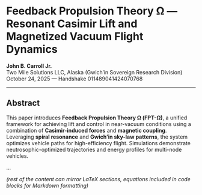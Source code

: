 
# Feedback Propulsion Theory Ω — Resonant Casimir Lift and Magnetized Vacuum Flight Dynamics

**John B. Carroll Jr.**  
Two Mile Solutions LLC, Alaska (Gwich’in Sovereign Research Division)  
October 24, 2025 — Handshake 011489041424070768

---

## Abstract
This paper introduces **Feedback Propulsion Theory Ω (FPT-Ω)**, a unified framework for achieving lift and control in near-vacuum conditions using a combination of **Casimir-induced forces** and **magnetic coupling**. Leveraging **spiral resonance** and **Gwich’in sky-law patterns**, the system optimizes vehicle paths for high-efficiency flight. Simulations demonstrate neutrosophic-optimized trajectories and energy profiles for multi-node vehicles.

...

*(rest of the content can mirror LaTeX sections, equations included in code blocks for Markdown formatting)*